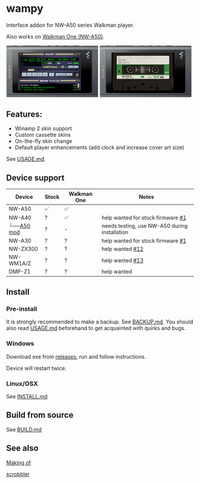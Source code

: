wampy
=====

Interface addon for NW-A50 series Walkman player.

Also works on [Walkman One (NW-A50)](https://www.mrwalkman.com/p/sony-nw-a50series-custom-firmware.html).

<img src="images/winamp.png" alt="winamp" width="49%">&nbsp;<img src="images/cassette.png" alt="cassette" width="49%">

## Features:

- Winamp 2 skin support
- Custom cassette skins
- On-the-fly skin change
- Default player enhancements (add clock and increase cover art size)

See [USAGE.md](./USAGE.md).

## Device support

| Device          | Stock | Walkman One | Notes                                                                             |
|-----------------|-------|-------------|-----------------------------------------------------------------------------------|
| NW-A50          | ✅     | ✅           |                                                                                   |
| NW-A40          | ?     | ✅           | help wanted for stock firmware [#1](https://github.com/unknown321/wampy/issues/1) |
| └──[A50 mod][1] | ?     | -           | needs testing, use NW-A50 during installation                                     |
| NW-A30          | ?     | ?           | help wanted for stock firmware [#1](https://github.com/unknown321/wampy/issues/1) |
| NW-ZX300        | ?     | ?           | help wanted [#12](https://github.com/unknown321/wampy/issues/12)                  |
| NW-WM1A/Z       | ?     | ?           | help wanted [#13](https://github.com/unknown321/wampy/issues/13)                  |
| DMP-Z1          | ?     | ?           | help wanted                                                                       |

[1]: https://www.mrwalkman.com/p/nw-a40-stock-update.html

## Install

### Pre-install

It is strongly recommended to make a backup. See [BACKUP.md](./BACKUP.md).
You should also read [USAGE.md](./USAGE.md) beforehand to get acquainted with quirks and bugs.

### Windows

Download exe from [releases](https://github.com/unknown321/wampy/releases), run and follow instructions.

Device will restart twice.

### Linux/OSX

See [INSTALL.md](./INSTALL.md)

## Build from source

See [BUILD.md](./BUILD.md)

## See also

[Making of](./MAKING_OF.md)

[scrobbler](https://github.com/unknown321/scrobbler)

